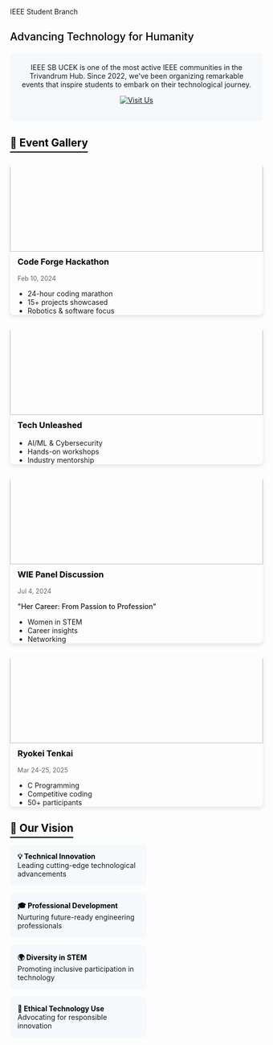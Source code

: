 IEEE Student Branch

## <span style="color: black; font-weight: 500;">Advancing Technology for Humanity</span>

<div style="background: #f5f9fc; padding: 20px; border-radius: 8px; margin: 20px 0; text-align: center;">
IEEE SB UCEK is one of the most active IEEE communities in the Trivandrum Hub. Since 2022, we've been organizing remarkable events that inspire students to embark on their technological journey.

[![Visit Us](https://img.shields.io/badge/Visit-ieeesbucek.in-00629B?style=for-the-badge&logo=ieee)](https://www.ieeesbucek.in)
</div>

## <span style="color: black; border-bottom: 2px solid black; padding-bottom: 5px;">🌟 Event Gallery</span>

<div style="display: grid; grid-template-columns: repeat(auto-fill, minmax(300px, 1fr)); gap: 25px; margin: 30px 0;">

<div style="border-radius: 8px; overflow: hidden; box-shadow: 0 4px 8px rgba(0,0,0,0.1);">
<img src="/clubs/code-force.jpg" alt="Code Forge Hackathon" style="width: 100%;margin:-26px 0px 10px 0px; height: 200px; object-fit: cover;">
<div style="padding:0px 15px;">
<h3 style="margin-top: 0; color: black;">Code Forge Hackathon</h3>
<p style="color: #666; font-size: 0.9em;">Feb 10, 2024</p>
<ul style="padding-left: 20px; margin-bottom: 0;">
<li>24-hour coding marathon</li>
<li>15+ projects showcased</li>
<li>Robotics & software focus</li>
</ul>
</div>
</div>

<div style="border-radius: 8px; overflow: hidden; box-shadow: 0 4px 8px rgba(0,0,0,0.1);">
<img src="/clubs/tech.jpg" alt="Tech Unleashed" style="width: 100%;margin:-26px 0px 10px 0px; height: 200px; object-fit: cover;">
<div style="padding:0px 15px;">
<h3 style="margin-top: 0; color: black;">Tech Unleashed</h3>
<ul style="padding-left: 20px; margin-bottom: 0;">
<li>AI/ML & Cybersecurity</li>
<li>Hands-on workshops</li>
<li>Industry mentorship</li>
</ul>
</div>
</div>

<div style="border-radius: 8px; overflow: hidden; box-shadow: 0 4px 8px rgba(0,0,0,0.1);">
<img src="/clubs/panel.jpg" alt="WIE Panel Discussion" style="width: 100%;margin:-26px 0px 10px 0px; height: 200px; object-fit: cover;">
<div style="padding:0px 15px;">
<h3 style="margin-top: 0; color: black;">WIE Panel Discussion</h3>
<p style="color: #666; font-size: 0.9em;">Jul 4, 2024</p>
<p style="font-weight: 500;">"Her Career: From Passion to Profession"</p>
<ul style="padding-left: 20px; margin-bottom: 0;">
<li>Women in STEM</li>
<li>Career insights</li>
<li>Networking</li>
</ul>
</div>
</div>

<div style="border-radius: 8px; overflow: hidden; box-shadow: 0 4px 8px rgba(0,0,0,0.1);">
<img src="/clubs/c-program.jpg" alt="C Programming Workshop" style="width: 100%;margin:-26px 0px 10px 0px; height: 200px; object-fit: cover;">
<div style="padding:0px 15px;">
<h3 style="margin-top: 0; color: black;">Ryokei Tenkai</h3>
<p style="color: #666; font-size: 0.9em;">Mar 24-25, 2025</p>
<ul style="padding-left: 20px; margin-bottom: 0;">
<li>C Programming</li>
<li>Competitive coding</li>
<li>50+ participants</li>
</ul>
</div>
</div>

</div>

## <span style="color: black; border-bottom: 2px solid black; padding-bottom: 5px;">🔭 Our Vision</span>

<div style="display: flex; flex-wrap: wrap; justify-content: space-between; margin: 20px 0;">
<div style="width: 48%; background: #f5f9fc; padding: 15px; border-radius: 8px; margin-bottom: 15px;">
<strong style="color: black;">💡 Technical Innovation</strong><br>
Leading cutting-edge technological advancements
</div>

<div style="width: 48%; background: #f5f9fc; padding: 15px; border-radius: 8px; margin-bottom: 15px;">
<strong style="color: black;">🎓 Professional Development</strong><br>
Nurturing future-ready engineering professionals
</div>

<div style="width: 48%; background: #f5f9fc; padding: 15px; border-radius: 8px; margin-bottom: 15px;">
<strong style="color: black;">🌍 Diversity in STEM</strong><br>
Promoting inclusive participation in technology
</div>

<div style="width: 48%; background: #f5f9fc; padding: 15px; border-radius: 8px; margin-bottom: 15px;">
<strong style="color: black;">🤝 Ethical Technology Use</strong><br>
Advocating for responsible innovation
</div>
</div>
